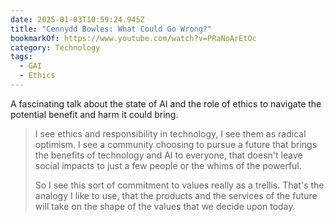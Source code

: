 ```yaml
---
date: 2025-01-03T10:59:24.945Z
title: "Cennydd Bowles: What Could Go Wrong?"
bookmarkOf: https://www.youtube.com/watch?v=PRaNoArEtOc
category: Technology
tags:
  - GAI
  - Ethics
---
```


A fascinating talk about the state of AI and the role of ethics to navigate the potential benefit and harm it could bring.

> I see ethics and responsibility in technology, I see them as radical optimism. I see a community choosing to pursue a future that brings the benefits of technology and AI to everyone, that doesn't leave social impacts to just a few people or the whims of the powerful.
> 
> So I see this sort of commitment to values really as a trellis. That's the analogy I like to use, that the products and the services of the future will take on the shape of the values that we decide upon today.

